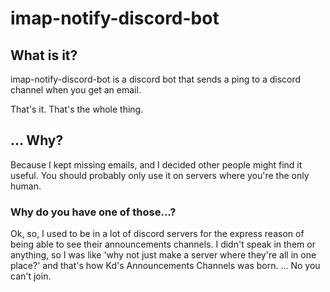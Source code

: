 # imap-notify-discord-bot

## What is it?

imap-notify-discord-bot is a discord bot that sends a ping to a discord channel when you get an email.

That's it. That's the whole thing.

## ... Why?

Because I kept missing emails, and I decided other people might find it useful. You should probably only use it on servers where you're the only human.

### Why do you have one of those...?

Ok, so, I used to be in a lot of discord servers for the express reason of being able to see their announcements channels. I didn't speak in them or anything, so I was like 'why not just make a server where they're all in one place?' and that's how Kd's Announcements Channels was born. ... No you can't join.